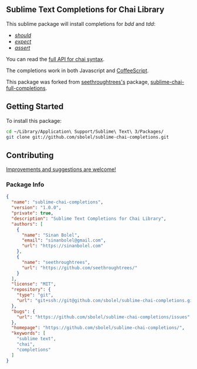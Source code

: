 ## Sublime Text Completions for Chai Library

This sublime package will install completions for *bdd* and *tdd*:
- [*should*](http://chaijs.com/api/bdd/)
- [*expect*](http://chaijs.com/api/bdd/)
- [*assert*](http://chaijs.com/api/assert/)

You can read the [full API for chai syntax](http://chaijs.com/api/).

The completions work in both Javascript and [CoffeeScript](http://coffeescript.org/).

This package was forked from [seethroughtrees's](https://github.com/seethroughtrees/) package, [sublime-chai-full-completions](https://github.com/seethroughtrees/sublime-chai-full-completions).

## Getting Started

To install this package:

```bash
cd ~/Library/Application\ Support/Sublime\ Text\ 3/Packages/
git clone git://github.com/sbolel/sublime-chai-completions.git
```

## Contributing

[Improvements and suggestions are welcome!](https://github.com/sbolel/sublime-chai-completions/issues)

### Package Info

```json
{
  "name": "sublime-chai-completions",
  "version": "1.0.0",
  "private": true,
  "description": "Sublime Text Completions for Chai Library",
  "authors": [
    {
      "name": "Sinan Bolel",
      "email": "sinanbolel@gmail.com",
      "url": "https://sinanbolel.com"
    },
    {
      "name": "seethroughtrees",
      "url": "https://github.com/seethroughtrees/"
    }
  ],
  "license": "MIT",
  "repository": {
    "type": "git",
    "url": "git+ssh://git@github.com/sbolel/sublime-chai-completions.git"
  },
  "bugs": {
    "url": "https://github.com/sbolel/sublime-chai-completions/issues"
  },
  "homepage": "https://github.com/sbolel/sublime-chai-completions/",
  "keywords": [
    "sublime text",
    "chai",
    "completions"
  ]
}
```